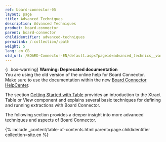 ```yaml
---
ref: board-connector-05
layout: page
title: Advanced Techniques
description: Advanced Techniques
product: board-connector
parent: board-connector
childidentifier: advanced-techniques
permalink: /:collection/:path
weight: 5
lang: en_GB
old_url: /BOARD-Connector-EN/default.aspx?pageid=advanced_technics__variables_and_logging
---
```


{: .box-warning}
**Warning: Deprecated documentation** <br>
You are using the old version of the online help for Board Connector.<br>
Make sure to use the documentation within the new [Board Connector HelpCenter](https://helpcenter.theobald-software.com/board-connector/documentation/introduction/).

The section [Getting Started with Table](./getting-started) provides an introduction to the Xtract Table or View component and explains several basic techniques for defining and running extractions with Board Connector. 

The following section provides a deeper insight into more advanced techniques and aspects of Board Connector.<br>

{% include _content/table-of-contents.html parent=page.childidentifier collection=site.en %}
